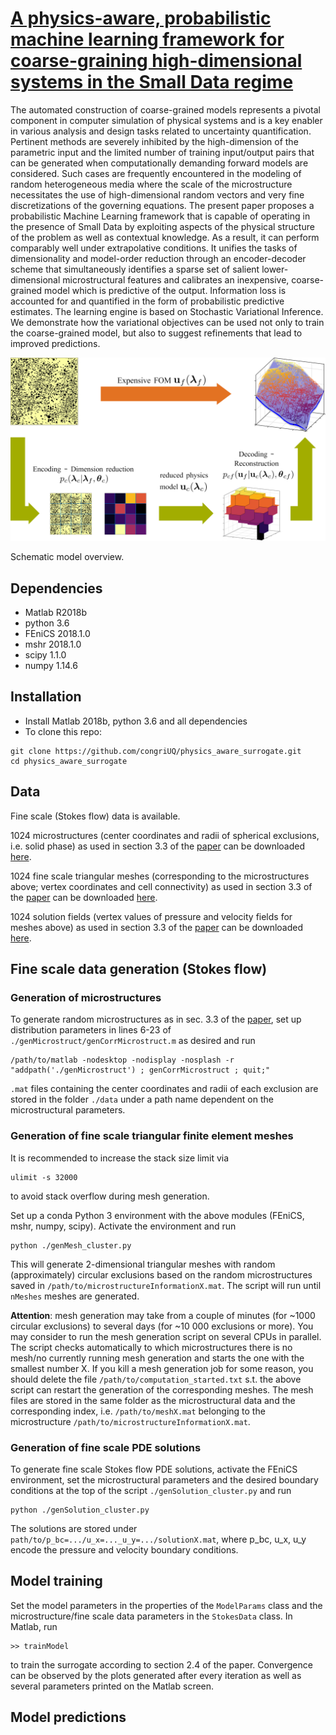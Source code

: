 # [A physics-aware, probabilistic machine learning framework for coarse-graining high-dimensional systems in the Small Data regime](https://arxiv.org/abs/1902.03968)

The automated construction of coarse-grained models represents a pivotal component in computer simulation of physical systems and is a key enabler in various analysis and design tasks related to uncertainty quantification. Pertinent methods are severely inhibited by the high-dimension of the parametric input and the limited number of training input/output pairs that can be generated when computationally demanding forward models are considered. Such cases are frequently encountered in the modeling of random heterogeneous media where the scale of the microstructure necessitates the use of high-dimensional random vectors and very fine discretizations of the governing equations. The present paper proposes a probabilistic Machine Learning framework that is capable of operating in the presence of Small Data by exploiting aspects of the physical structure of the problem as well as contextual knowledge. As a result, it can perform comparably well under extrapolative conditions. It unifies the tasks of dimensionality and model-order reduction through an encoder-decoder scheme that simultaneously identifies a sparse set of salient lower-dimensional microstructural features and calibrates an inexpensive, coarse-grained model which is predictive of the output. Information loss is accounted for and quantified in the form of probabilistic predictive estimates. The learning engine is based on Stochastic Variational Inference. We demonstrate how the variational objectives can be used not only to train the coarse-grained model, but also to suggest refinements that lead to improved predictions. 


![overview](https://raw.githubusercontent.com/congriUQ/physics_aware_surrogate/master/fig/overview.png)


Schematic model overview.


## Dependencies
- Matlab R2018b
- python 3.6
- FEniCS 2018.1.0
- mshr 2018.1.0
- scipy 1.1.0
- numpy 1.14.6


## Installation
- Install Matlab 2018b, python 3.6 and all dependencies
- To clone this repo:
```
git clone https://github.com/congriUQ/physics_aware_surrogate.git
cd physics_aware_surrogate
```

## Data
Fine scale (Stokes flow) data is available.

1024 microstructures (center coordinates and radii of spherical exclusions, i.e. solid phase) as used in section 3.3 of the [paper](https://arxiv.org/abs/1902.03968) can be downloaded [here](https://doi.org/10.6084/m9.figshare.7814345).

1024 fine scale triangular meshes (corresponding to the microstructures above; vertex coordinates and cell connectivity) as used in section 3.3 of the [paper](https://arxiv.org/abs/1902.03968) can be downloaded [here](https://doi.org/10.6084/m9.figshare.7814297.v1).

1024 solution fields (vertex values of pressure and velocity fields for meshes above) as used in section 3.3 of the [paper](https://arxiv.org/abs/1902.03968) can be downloaded [here](https://doi.org/10.6084/m9.figshare.7814345).


## Fine scale data generation (Stokes flow)


### Generation of microstructures
To generate random microstructures as in sec. 3.3 of the [paper](https://arxiv.org/abs/1902.03968), set up distribution parameters in lines 6-23 of `./genMicrostruct/genCorrMicrostruct.m` as desired and run
```
/path/to/matlab -nodesktop -nodisplay -nosplash -r "addpath('./genMicrostruct') ; genCorrMicrostruct ; quit;"
```
`.mat` files containing the center coordinates and radii of each exclusion are stored in the folder `./data` under a path name dependent on the microstructural parameters.


### Generation of fine scale triangular finite element meshes
It is recommended to increase the stack size limit via
```
ulimit -s 32000
```
to avoid stack overflow during mesh generation.

Set up a conda Python 3 environment with the above modules (FEniCS, mshr, numpy, scipy). Activate the environment and run
```
python ./genMesh_cluster.py
```
This will generate 2-dimensional triangular meshes with random (approximately) circular exclusions based on the random microstructures saved in `/path/to/microstructureInformationX.mat`. The script will run until `nMeshes` meshes are generated. 

**Attention**: mesh generation may take from a couple of minutes (for ~1000 circular exclusions) to several days (for ~10 000 exclusions or more). You may consider to run the mesh generation script on several CPUs in parallel. The script checks automatically to which microstructures there is no mesh/no currently running mesh generation and starts the one with the smallest number X. If you kill a mesh generation job for some reason, you should delete the file `/path/to/computation_started.txt` s.t. the above script can restart the generation of the corresponding meshes.
The mesh files are stored in the same folder as the microstructural data and the corresponding index, i.e. `/path/to/meshX.mat` belonging to the microstructure `/path/to/microstructureInformationX.mat`.


### Generation of fine scale PDE solutions
To generate fine scale Stokes flow PDE solutions, activate the FEniCS environment, set the microstructural parameters and the desired boundary conditions at the top of the script `./genSolution_cluster.py` and run
```
python ./genSolution_cluster.py
```
The solutions are stored under `path/to/p_bc=.../u_x=..._u_y=.../solutionX.mat`, where p_bc, u_x, u_y encode the pressure and velocity boundary conditions.





## Model training
Set the model parameters in the properties of the `ModelParams` class and the microstructure/fine scale data parameters in the `StokesData` class. In Matlab, run
```
>> trainModel
```
to train the surrogate according to section 2.4 of the paper. Convergence can be observed by the plots generated after every iteration as well as several parameters printed on the Matlab screen.




## Model predictions













